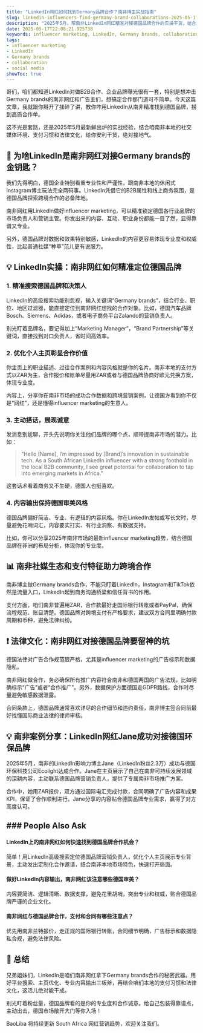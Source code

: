 ```yaml
---
title: "LinkedIn网红如何找到Germany品牌合作？南非博主实战指南"
slug: linkedin-influencers-find-germany-brand-collaborations-2025-05-17
description: "2025年5月，帮南非LinkedIn网红精准对接德国品牌合作的实操干货，结合本地支付、法律文化和社交媒体玩法，教你稳拿德国合作单。"
date: 2025-05-17T22:08:21.925738
keywords: influencer marketing, LinkedIn, Germany brands, collaboration, social media
tags:
- influencer marketing
- LinkedIn
- Germany brands
- collaboration
- social media
showToc: true
---
```


哥们，咱们都知道LinkedIn对做B2B合作、企业品牌曝光很有一套，特别是想冲击Germany brands的南非网红和广告主们，想搞定合作那门道可不简单。今天这篇文章，我就跟你掰开了揉碎了讲，教你咋用LinkedIn从南非精准找到德国品牌，捞到高质合作单。

这不光是套路，还是2025年5月最新鲜出炉的实战经验，结合咱南非本地的社交媒体环境、支付习惯和法律文化，给你安利干货，绝对接地气。

## 📢 为啥LinkedIn是南非网红对接Germany brands的金钥匙？

我们先得明白，德国企业特别看重专业性和严谨性，跟南非本地的休闲式Instagram博主玩法完全两码事。LinkedIn凭借它的B2B属性和线上商务氛围，是德国品牌探索跨境合作的必备阵地。

南非网红用LinkedIn做好influencer marketing，可以精准锁定德国各行业品牌的市场负责人和营销主管。你发出来的内容、互动、职业身份都能一目了然，显得靠谱又专业。

另外，德国品牌对数据和效果特别敏感，LinkedIn的内容更容易体现专业度和权威性，比起普通社媒“种草”范儿更有说服力。

## 💡 LinkedIn实操：南非网红如何精准定位德国品牌

### 1. 精准搜索德国品牌和决策人

LinkedIn的高级搜索功能别忽视，输入关键词“Germany brands”，结合行业、职位、地区过滤器，能直接定位到南非网红想找的合作对象。比如，德国汽车品牌Bosch、Siemens、Adidas，或者电子商务平台Zalando的营销负责人。

别光盯着品牌名，要记得加上“Marketing Manager”，“Brand Partnership”等关键词，直接找到对口负责人，省时间高效率。

### 2. 优化个人主页彰显合作价值

你主页上的职业描述、过往合作案例和内容风格就是你的名片。南非本地的支付方式以ZAR为主，合作报价和账单尽量用ZAR或者与德国品牌协商好欧元兑换方案，体现专业度。

内容上，分享你在南非市场的成功合作数据和跨境营销案例，让德国方看到你不仅是“网红”，还是懂得influencer marketing的生意人。

### 3. 主动搭话，展现诚意

发消息别尬聊，开头先说明你关注他们品牌的哪个点，顺带提南非市场的潜力。比如：

> “Hello [Name], I’m impressed by [Brand]’s innovation in sustainable tech. As a South African LinkedIn influencer with a strong foothold in the local B2B community, I see great potential for collaboration to tap into emerging markets in Africa.”

这套话术看着商务又不生硬，德国人也挺喜欢。

### 4. 内容输出保持德国审美风格

德国品牌偏好简洁、专业、有逻辑的内容风格。你在LinkedIn发帖或写长文时，尽量避免花哨词汇，内容要实打实、有行业洞察、有数据支持。

比如，你可以分享2025年南非市场的最新influencer marketing趋势，结合德国品牌在非洲的布局分析，体现你的专业度。

## 📊 南非社媒生态和支付特征助力跨境合作

南非博主做Germany brands合作，不能只盯着LinkedIn，Instagram和TikTok依然是流量入口，LinkedIn起到商务沟通桥梁和信任背书的作用。

支付方面，咱们南非普遍用ZAR，合作款最好走国际银行转账或者PayPal，确保流程规范、账目清楚。德国品牌对跨境支付有严格要求，建议双方合同里明确付款周期和币种，避免法律纠纷。

## ❗ 法律文化：南非网红对接德国品牌要留神的坑

德国法律对广告合作规范狠严格，尤其是influencer marketing的广告标示和数据隐私。

南非网红做合作，务必确保所有推广内容符合南非和德国两国的广告法规，比如明确标示“广告”或者“合作推广”。另外，数据保护方面德国走GDPR路线，合作时尽量避免敏感数据泄露。

合同条款上，德国品牌通常喜欢详尽的合作细节和违约责任，南非博主签合同前最好找懂国际商业法律的律师审核。

## 💡 南非案例分享：LinkedIn网红Jane成功对接德国环保品牌

2025年5月，南非的LinkedIn影响力博主Jane（LinkedIn粉丝2.3万）成功与德国环保科技公司Ecolight达成合作。Jane在主页展示了自己在南非可持续发展领域的深耕内容，主动联系德国品牌营销负责人，提供了专属南非市场推广方案。

合作中，她用ZAR报价，双方通过国际电汇完成付款，合同明确了广告内容和成果KPI，保证了合作顺利进行。Jane分享的内容贴合德国品牌专业需求，赢得了对方高度认可。

## ### People Also Ask

#### LinkedIn上的南非网红如何快速找到德国品牌合作机会？

简单！用LinkedIn高级搜索定位德国品牌营销负责人，优化个人主页展示专业背景，主动发出定制化合作邀请，结合南非本地市场特色，快速打开局面。

#### 做好LinkedIn内容输出，南非网红该注意哪些德国审美？

内容要简洁、逻辑清晰、数据支撑，避免花里胡哨，突出专业和权威，贴合德国品牌严谨的企业文化。

#### 南非网红与德国品牌合作，支付和合同有哪些注意点？

优先用南非兰特报价，走正规的国际银行转账，合同细节明确，广告标示和数据隐私合规，避免法律风险。

## 📢 总结

兄弟姐妹们，LinkedIn是咱们南非网红拿下Germany brands合作的秘密武器。用好平台搜索、主页优化、专业内容输出三板斧，再结合咱们本地的支付习惯和法律文化，这活儿绝对能干成。

别光盯着粉丝量，德国品牌看的是你的专业度和合作诚意。给自己包装得靠谱点，主动出击，德国市场敞开大门等你入场！

BaoLiba 将持续更新 South Africa 网红营销趋势，欢迎关注我们。